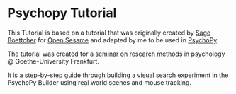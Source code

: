 # Psychopy Tutorial

This Tutorial is based on a tutorial that was originally created by [Sage Boettcher](https://sageboettcher.jimdofree.com) for [Open Sesame](https://osdoc.cogsci.nl) and adapted by me to be used in [PsychoPy](https://www.psychopy.org). 

The tutorial was created for a [seminar on research methods](https://www.scenegrammarlab.com/teaching/from-0-to-1/) in psychology @ Goethe-University Frankfurt. 

It is a step-by-step guide through building a visual search experiment in the PsychoPy Builder using real world scenes and mouse tracking.
